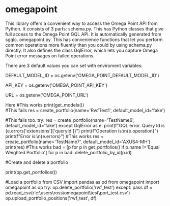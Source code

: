 # omegapoint
This library offers a convenient way to access the Omega Point API from Python. It consists of 3 parts: 
    schema.py. This has Python classes that give full access to the Omega Point GQL API. It is automatically generated from sgqlc. 
    omegapoint.py. This has convenience functions that let you perform common operations more fluently than you could by using schema.py directly.
        It also defines the class GqlError, which lets you capture Omega Point error messages on failed operations. 

There are 3 default values you can set with enviroment variables:
 
DEFAULT_MODEL_ID = os.getenv('OMEGA_POINT_DEFAULT_MODEL_ID')

API_KEY = os.getenv('OMEGA_POINT_API_KEY')

URL = os.getenv('OMEGA_POINT_URL')


Here 
#This works
print(get_models())    
#This fails
res = create_portfolio(name='RwfTest1', default_model_id='fake')

#This fails too.
try:
    res = create_portfolio(name='TestName6', default_model_id='fake')
except GqlError as e:
    print(f"GQL error. Query Id is {e.errors['extensions']['queryId']}")
    print(f"Operation is:\n{e.operation}")
    print(f"Error is:\n{e.errors}")
#This works
res = create_portfolio(name='TestName7', default_model_id='AXUS4-MH')
print(res)
#This works
bad = [p for p in get_portfolios() if p.name !='Equal Weighted Portfolio']
for p in bad:
    delete_portfolio_by_id(p.id)

#Create and delete a portfolio

print(op.get_portfolios())

#Load a portfolio from CSV 
import pandas as pd
from omegapoint import omegapoint as op
try:
    op.delete_portfolio('rwf_test')
except: pass
df = pd.read_csv(r'c:\users\ross\omegapoint\test\port_test.csv')
op.upload_portfolio_positions('rwf_test', df)

